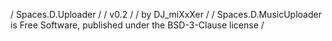 / Spaces.D.Uploader /
/ v0.2 /
/ by DJ_miXxXer /
/ Spaces.D.MusicUploader is Free Software, published under the BSD-3-Clause license /
